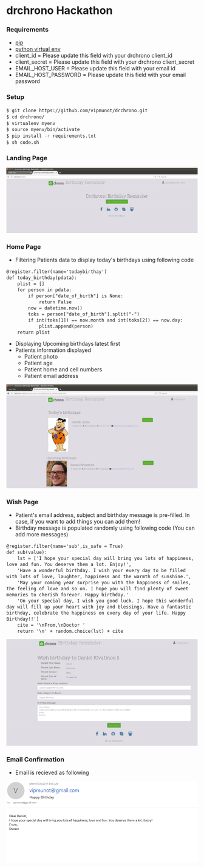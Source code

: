 # drchrono Hackathon

### Requirements
- [pip](https://pip.pypa.io/en/stable/)
- [python virtual env](https://packaging.python.org/installing/#creating-and-using-virtual-environments)
- client_id  = Please update this field with your drchrono client_id
- client_secret = Please update this field with your drchrono client_secret
- EMAIL_HOST_USER = Please update this field with your email id
- EMAIL_HOST_PASSWORD = Please update this field with your email password
### Setup
``` bash
$ git clone https://github.com/vipmunot/drchrono.git
$ cd drchrono/
$ virtualenv myenv
$ source myenv/bin/activate
$ pip install -r requirements.txt
$ sh code.sh
```

### Landing Page
<img   src="readme image/landing.PNG">

### Home Page
- Filtering Patients data to display today's birthdays using following code
```
@register.filter(name='todaybirthay')
def today_birthday(pdata):
    plist = []
    for person in pdata:
        if person["date_of_birth"] is None:
            return False
        now = datetime.now()
        toks = person["date_of_birth"].split("-")
        if int(toks[1]) == now.month and int(toks[2]) == now.day:
            plist.append(person)
    return plist
```
- Displaying Upcoming  birthdays latest first
- Patients information displayed
  - Patient photo
  - Patient age
  - Patient home and cell numbers
  - Patient email address
<img   src="readme image/home.PNG">

### Wish Page
- Patient's email address, subject and birthday message is pre-filled. In case, if you want to add things you can add them!
- Birthday message is populated randomly using following code (You can add more messages)
```
@register.filter(name='sub',is_safe = True)
def sub(value):
    lst = ['I hope your special day will bring you lots of happiness, love and fun. You deserve them a lot. Enjoy!',
    'Have a wonderful birthday. I wish your every day to be filled with lots of love, laughter, happiness and the warmth of sunshine.',
    'May your coming year surprise you with the happiness of smiles, the feeling of love and so on. I hope you will find plenty of sweet memories to cherish forever. Happy birthday.'
    'On your special day, I wish you good luck. I hope this wonderful day will fill up your heart with joy and blessings. Have a fantastic birthday, celebrate the happiness on every day of your life. Happy Birthday!!']
    cite = '\nFrom,\nDoctor '
    return '\n' + random.choice(lst) + cite
```
<img   src="readme image/wish.PNG">

### Email Confirmation
- Email is recieved as following
<img   src="readme image/email.PNG">
